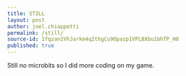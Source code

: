 ```yaml
---
title: STILL
layout: post
author: joel.chiappetti
permalink: /still/
source-id: 1fqzan1VhJarkm4q2thgCu9Opazp1VPLBXbu1bhTP_H8
published: true
---
```

Still no microbits so I did more coding on my game.

